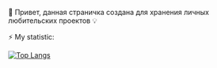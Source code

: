  👋 Привет, данная страничка создана для хранения личных любительских проектов 💡

⚡ My statistic:

[![Top Langs](https://github-readme-stats.vercel.app/api/top-langs/?username=sergey12malyshev&layout=compact&theme=vision-friendly-dark)](https://github.com/anuraghazra/github-readme-stats)

